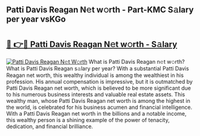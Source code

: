 ## Patti Davis Reagan N𝚎t w𝚘rth - Part-KMC S𝚊lary per year vsKGo

# <h2><a href="http://gc00sx.nevu.top/?p=Patti+Davis+Reagan">🔗 👉🔴 Patti Davis Reagan N𝚎t w𝚘rth - S𝚊lary</a></h2>

[![Patti Davis Reagan N𝚎t W𝚘rth](https://i.imgur.com/Oavwk0R.jpeg)](http://gc00sx.nevu.top/?p=Patti+Davis+Reagan)
What is Patti Davis Reagan n𝚎t w𝚘rth? What is Patti Davis Reagan s𝚊lary per year?
With a substantial Patti Davis Reagan net worth, this wealthy individual is among the wealthiest in his profession. His annual compensation is impressive, but it is outmatched by Patti Davis Reagan net worth, which is believed to be more significant due to his numerous business interests and valuable real estate assets. This wealthy man, whose Patti Davis Reagan net worth is among the highest in the world, is celebrated for his business acumen and financial intelligence. With a Patti Davis Reagan net worth in the billions and a notable income, this wealthy person is a shining example of the power of tenacity, dedication, and financial brilliance.
